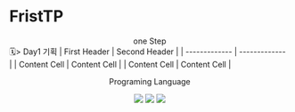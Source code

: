 # FristTP
<div align ="center">
one Step
</div>
<div align = "left">
🗓️> Day1 기획
| First Header  | Second Header |
| ------------- | ------------- |
| Content Cell  | Content Cell  |
| Content Cell  | Content Cell  |
</div>
<div align ="center">
  <p>Programing Language</p>
</div>
<div align="center">
	<img src="https://img.shields.io/badge/Java-007396?style=flat&logo=Java&logoColor=white" />
	<img src="https://img.shields.io/badge/HTML5-E34F26?style=flat&logo=HTML5&logoColor=white" />
	<img src="https://img.shields.io/badge/CSS3-1572B6?style=flat&logo=CSS3&logoColor=white" />
</div>
